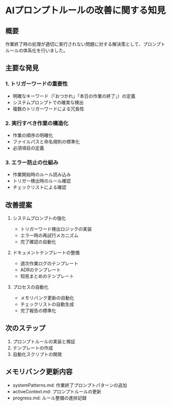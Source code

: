 # AIプロンプトルールの改善に関する知見

## 概要

作業終了時の処理が適切に実行されない問題に対する解決策として、プロンプトルールの体系化を行いました。

## 主要な発見

### 1. トリガーワードの重要性
- 明確なキーワード（「おつかれ」「本日の作業の終了」）の定義
- システムプロンプトでの確実な検出
- 複数のトリガーワードによる冗長性

### 2. 実行すべき作業の構造化
- 作業の順序の明確化
- ファイルパスと命名規則の標準化
- 必須項目の定義

### 3. エラー防止の仕組み
- 作業開始時のルール読み込み
- トリガー検出時のルール確認
- チェックリストによる確認

## 改善提案

1. システムプロンプトの強化
   - トリガーワード検出ロジックの実装
   - エラー時の再試行メカニズム
   - 完了確認の自動化

2. ドキュメントテンプレートの整備
   - 週次作業ログのテンプレート
   - ADRのテンプレート
   - 知見まとめのテンプレート

3. プロセスの自動化
   - メモリバンク更新の自動化
   - チェックリストの自動生成
   - 完了報告の標準化

## 次のステップ

1. プロンプトルールの実装と検証
2. テンプレートの作成
3. 自動化スクリプトの開発

## メモリバンク更新内容

- systemPatterns.md: 作業終了プロンプトパターンの追加
- activeContext.md: プロンプトルールの更新
- progress.md: ルール整備の進捗記録